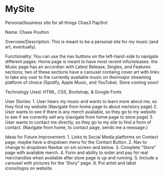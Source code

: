 # MySite
Personal/business site for all things Chas3 Pap3rs!



Name: Chase Poulton

Overview/Description: This is meant to be a personal site for my music (and art, eventually).

Functionality: You can use the nav buttons on the left-hand-side to navigate different pages. Home page is meant to have most recent info/releases. the Music page has an accordian with Latest Release, Singles, and Features sections; two of these sections have a carousel containg cover art with links to take any user to the currently available music on theirmajor streaming platform of choice (Spotify, Apple Music, and YouTube). Store coming soon!

Technology Used: HTML, CSS, Bootstrap, & Google Fonts 

User Stories:
    1. User hears my music and wants to learn more about me, so they find my website (Navigate from home page to about me/story page)
    2. User wants to see if there is any merch available, so they go to my website to see if we currently sell any (navigate from home page to store page)
    3. User wants to contact me directly, so they go to my site to find a form of contact. (Navigate from home, to contact page, sends me a message.)



Ideas for Future Improvement: 
    1. Links to Social Media platforms on Contact page, maybe have a dropdown menu for the Contact Button. 
    2. Nav to change to dropdown Navbar on sm screen and below.
    3. Complete "Store" page with available merch.
    4. Form and ability to order and pay for real merchandise when available after store page is up and running. 
    5. Include a carousel with pictures for the 'Story" page.
    6. Put artist and label icons/logos on website.
